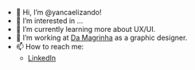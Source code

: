 - 👋 Hi, I’m @yancaelizando!
- 👀 I’m interested in ...
- 🌱 I’m currently learning more about UX/UI.
- 💞️ I’m working at [Da Magrinha](https://damagrinha.com.br/) as a graphic designer.
- 📫 How to reach me:
  - [LinkedIn](https://www.linkedin.com/in/yanca-elizandro-aa1748133/)

<!---
yancaelizando/yancaelizando is a ✨ special ✨ repository because its `README.md` (this file) appears on your GitHub profile.
You can click the Preview link to take a look at your changes.
--->
